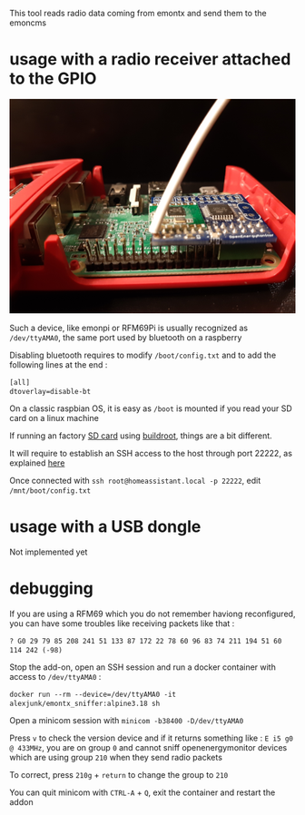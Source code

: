 This tool reads radio data coming from emontx and send them to the emoncms

# usage with a radio receiver attached to the GPIO

![emonbase](images/emonbase.png)

Such a device, like emonpi or RFM69Pi is usually recognized as `/dev/ttyAMA0`, the same port used by bluetooth on a raspberry

Disabling bluetooth requires to modify `/boot/config.txt` and to add the following lines at the end :
```
[all]
dtoverlay=disable-bt
```
On a classic raspbian OS, it is easy as `/boot` is mounted if you read your SD card on a linux machine

If running an factory [SD card](https://www.home-assistant.io/installation/raspberrypi#writing-the-image-with-balena-etcher) using [buildroot](https://buildroot.org/), things are a bit different.

It will require to establish an SSH access to the host through port 22222, as explained [here](https://developers.home-assistant.io/docs/operating-system/debugging/)

Once connected with `ssh root@homeassistant.local -p 22222`, edit `/mnt/boot/config.txt`

# usage with a USB dongle

Not implemented yet

# debugging

If you are using a RFM69 which you do not remember haviong reconfigured, you can have some troubles like receiving packets like that :
```
? G0 29 79 85 208 241 51 133 87 172 22 78 60 96 83 74 211 194 51 60 114 242 (-98)
```
Stop the add-on, open an SSH session and run a docker container with access to `/dev/ttyAMA0` :
```
docker run --rm --device=/dev/ttyAMA0 -it alexjunk/emontx_sniffer:alpine3.18 sh
```
Open a minicom session with `minicom -b38400 -D/dev/ttyAMA0`

Press `v` to check the version device and if it returns something like : `E i5 g0 @ 433MHz`, you are on group `0` and cannot sniff openenergymonitor devices which are using group `210` when they send radio packets

To correct, press `210g` + `return` to change the group to `210`

You can quit minicom with `CTRL-A` + `Q`, exit the container and restart the addon

